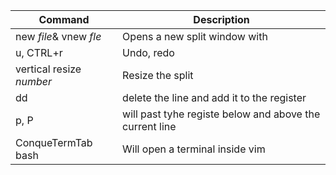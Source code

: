  Command                 | Description
-------------------------|------------
new *file*& vnew *fle*| Opens a new split window with 
u, CTRL+r | Undo, redo
vertical resize *number* | Resize the split
dd	| delete the line and add it to the register
p, P  | will past tyhe registe below and above the current line
ConqueTermTab bash | Will open a terminal inside vim
